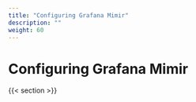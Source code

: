 ```yaml
---
title: "Configuring Grafana Mimir"
description: ""
weight: 60
---
```


# Configuring Grafana Mimir

{{< section >}}
